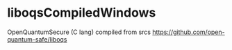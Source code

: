 # liboqsCompiledWindows
OpenQuantumSecure (C lang) compiled from srcs https://github.com/open-quantum-safe/liboqs
